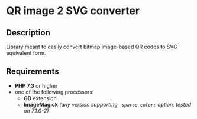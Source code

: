 # QR image 2 SVG converter

## Description
Library meant to easily convert bitmap image-based QR codes to SVG equivalent form.


## Requirements
* **PHP 7.3** or higher
* one of the following processors:
  * **GD** extension
  * **ImageMagick** *(any version supporting `-sparse-color:` option, tested on 7.1.0-2)*